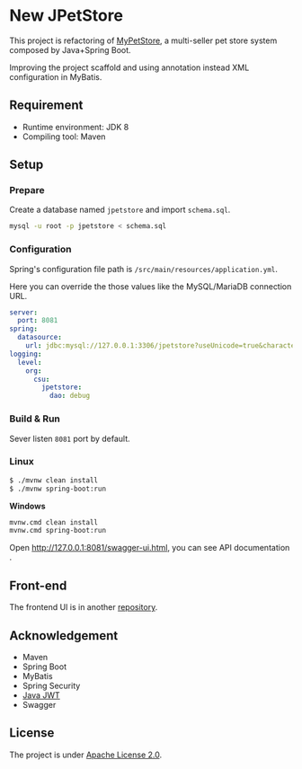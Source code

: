 # New JPetStore

This project is refactoring of [MyPetStore](https://github.com/junyussh/spring_project), a multi-seller pet store system composed by Java+Spring Boot.

Improving the project scaffold and using annotation instead XML configuration in MyBatis.

## Requirement

- Runtime environment: JDK 8
- Compiling tool: Maven

## Setup

### Prepare

Create a database named `jpetstore` and import `schema.sql`.

```bash
mysql -u root -p jpetstore < schema.sql
```

### Configuration

Spring's configuration file path is `/src/main/resources/application.yml`.

Here you can override the those values like the MySQL/MariaDB connection URL.

```yaml
server:
  port: 8081
spring:
  datasource:
    url: jdbc:mysql://127.0.0.1:3306/jpetstore?useUnicode=true&characterEncoding=utf8&useSSL=false
logging:
  level:
    org:
      csu:
        jpetstore:
          dao: debug
```

### Build & Run

Sever listen `8081` port by default.

### **Linux**

```bash
$ ./mvnw clean install
$ ./mvnw spring-boot:run
```

**Windows**

```bash
mvnw.cmd clean install
mvnw.cmd spring-boot:run
```

Open http://127.0.0.1:8081/swagger-ui.html, you can see API documentation .

## Front-end

The frontend UI is in another [repository](https://github.com/junyussh/newpetstore_frontend).

## Acknowledgement

- Maven
- Spring Boot
- MyBatis
- Spring Security
- [Java JWT](https://github.com/jwtk/jjwt)
- Swagger

## License

The project is under [Apache License 2.0](./LICENSE).